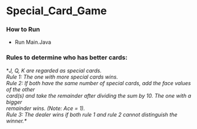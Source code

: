 # Special_Card_Game
### How to Run
- Run Main.Java

### Rules to determine who has better cards:
**J, Q, K are regarded as special cards.\
Rule 1: The one with more special cards wins.\
Rule 2: If both have the same number of special cards, add the face values of the other\
card(s) and take the remainder after dividing the sum by 10. The one with a bigger\
remainder wins. (Note: Ace = 1).\
Rule 3: The dealer wins if both rule 1 and rule 2 cannot distinguish the winner.\**

